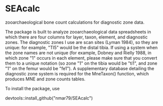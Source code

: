 # SEAcalc
zooarchaeological bone count calculations for diagnostic zone data.

The package is built to analyze zooarchaeological data spreadsheets in which there are four columns for layer, taxon, element, and diagnostic zones. The diagnostic zones I use are scan sites (Lyman 1984), so they are unique: for example, "TI5" would be the distal tibia. If using a system when the zone names are not unique (for example, Dobney and Rielly 1988, in which zone "1" occurs in each element, please make sure that you convert them to a unique notation (so zone "1" on the tibia would be "ti1", and zone "1" on the femur would be "fe1"). A supplementary database detailing the diagnostic zone system is required for the MneTaxon() function, which produces MNE and zone counts tables. 

To install the package, use 

devtools::install_github("nmar79/SEAcalc")





